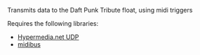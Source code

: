 Transmits data to the Daft Punk Tribute float, using midi triggers

Requires the following libraries:

* [Hypermedia.net UDP](http://ubaa.net/shared/processing/udp/)
* [midibus](http://www.smallbutdigital.com/themidibus.php)


